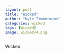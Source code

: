 ```yaml
---
layout: post
title: "Wicked"
author: "Kyle Timmermans"
categories: wicked
tags: [Wicked]
image: wickedv4.png
---
```


Wicked
